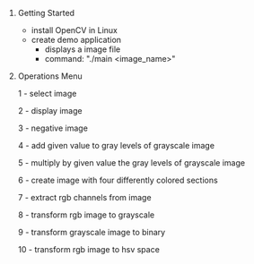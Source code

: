 1. Getting Started
	- install OpenCV in Linux
	- create demo application
		- displays a image file
		- command: "./main <image_name>"

2. Operations Menu

	1 - select image

	2 - display image

	3 - negative image

	4 - add given value to gray levels of grayscale image

	5 - multiply by given value the gray levels of grayscale image

	6 - create image with four differently colored sections

	7 - extract rgb channels from image

	8 - transform rgb image to grayscale

	9 - transform grayscale image to binary

	10 - transform rgb image to hsv space
